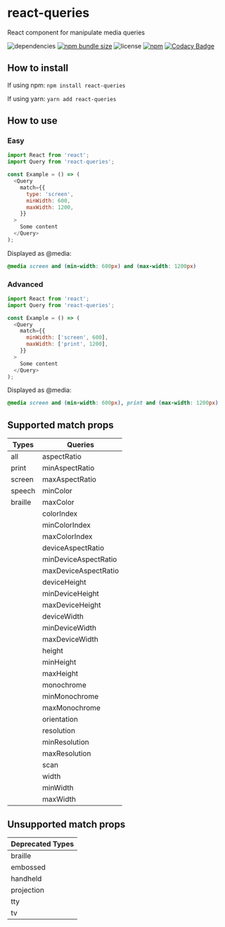 # react-queries
React component for manipulate media queries

![dependencies](https://img.shields.io/badge/dependencies-0-brightgreen?style=flat-square)
[![npm bundle size](https://img.shields.io/bundlephobia/minzip/react-queries/latest?style=flat-square)](https://bundlephobia.com/result?p=react-queries@latest)
![license](https://img.shields.io/npm/l/react-queries?style=flat-square)
[![npm](https://img.shields.io/npm/v/react-queries?style=flat-square)](https://www.npmjs.com/package/react-queries)
[![Codacy Badge](https://img.shields.io/codacy/grade/39ab7d3bec48456cab200e3f2507441c?style=flat-square)](https://www.codacy.com/app/akigami/react-queries?utm_source=github.com&amp;utm_medium=referral&amp;utm_content=Yukioru/react-queries&amp;utm_campaign=Badge_Grade)

## How to install
If using npm: `npm install react-queries`

If using yarn: `yarn add react-queries`

## How to use

### Easy
```javascript
import React from 'react';
import Query from 'react-queries';

const Example = () => (
  <Query
    match={{
      type: 'screen',
      minWidth: 600,
      maxWidth: 1200,
    }}
  >
    Some content
  </Query>
);
```
Displayed as @media:
```css
@media screen and (min-width: 600px) and (max-width: 1200px)
```

### Advanced
```javascript
import React from 'react';
import Query from 'react-queries';

const Example = () => (
  <Query
    match={{
      minWidth: ['screen', 600],
      maxWidth: ['print', 1200],
    }}
  >
    Some content
  </Query>
);
```
Displayed as @media:
```css
@media screen and (min-width: 600px), print and (max-width: 1200px)
```

## Supported match props
| Types   | Queries              |
|---------|----------------------|
| all     | aspectRatio          |
| print   | minAspectRatio       |
| screen  | maxAspectRatio       |
| speech  | minColor             |
| braille | maxColor             |
|         | colorIndex           |
|         | minColorIndex        |
|         | maxColorIndex        |
|         | deviceAspectRatio    |
|         | minDeviceAspectRatio |
|         | maxDeviceAspectRatio |
|         | deviceHeight         |
|         | minDeviceHeight      |
|         | maxDeviceHeight      |
|         | deviceWidth          |
|         | minDeviceWidth       |
|         | maxDeviceWidth       |
|         | height               |
|         | minHeight            |
|         | maxHeight            |
|         | monochrome           |
|         | minMonochrome        |
|         | maxMonochrome        |
|         | orientation          |
|         | resolution           |
|         | minResolution        |
|         | maxResolution        |
|         | scan                 |
|         | width                |
|         | minWidth             |
|         | maxWidth             |

## Unsupported match props
| Deprecated Types |
|------------------|
| braille          |
| embossed         |
| handheld         |
| projection       |
| tty              |
| tv               |
